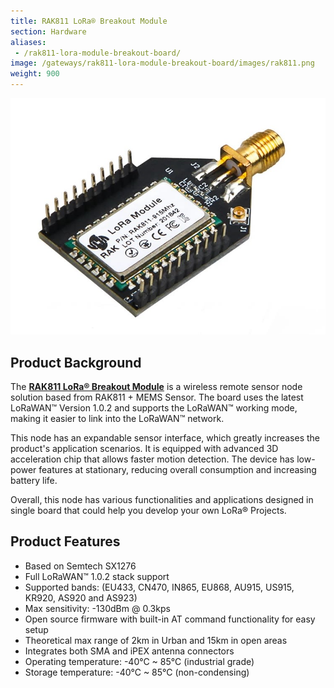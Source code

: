 ```yaml
---
title: RAK811 LoRa® Breakout Module
section: Hardware
aliases:
 - /rak811-lora-module-breakout-board/
image: /gateways/rak811-lora-module-breakout-board/images/rak811.png
weight: 900
---
```


![Figure 1: RAK811 LoRa® Breakout Module](images/wisduo.jpg)

## Product Background

The [**RAK811 LoRa® Breakout Module**](https://store.rakwireless.com/products/rak811-wisduo-lora-module) is a wireless remote sensor node solution based from RAK811 + MEMS Sensor. The board uses the latest LoRaWAN™ Version 1.0.2 and supports the LoRaWAN™ working mode, making it easier to link into the LoRaWAN™ network.

This node has an expandable sensor interface, which greatly increases the product's application scenarios. It is equipped with advanced 3D acceleration chip that allows faster motion detection. The device has low-power features at stationary, reducing overall consumption and increasing battery life.

Overall, this node has various functionalities and applications designed in single board that could help you develop your own LoRa® Projects.

## Product Features
* Based on Semtech SX1276  
* Full LoRaWAN™ 1.0.2 stack support
* Supported bands: (EU433, CN470, IN865, EU868, AU915, US915, KR920, AS920 and AS923)
* Max sensitivity: -130dBm @ 0.3kps
* Open source firmware with built-in AT command functionality for easy setup
* Theoretical max range of 2km in Urban and 15km in open areas
* Integrates both SMA and iPEX antenna connectors
* Operating temperature: -40°C ~ 85°C (industrial grade)
* Storage temperature: -40°C ~ 85°C (non-condensing)
